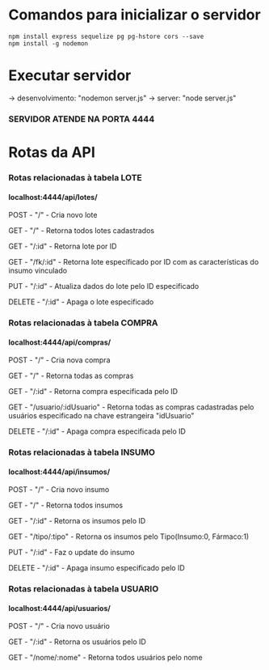 # Comandos para inicializar o servidor
    npm install express sequelize pg pg-hstore cors --save
    npm install -g nodemon

# Executar servidor 
  <a>-> desenvolvimento: "nodemon server.js"</a>
  <a>-> server: "node server.js"</a>

<h3>SERVIDOR ATENDE NA PORTA 4444<h3>

# Rotas da API
<div>
<h3>Rotas relacionadas à tabela LOTE</h3>
<h4>localhost:4444/api/lotes/</h4>
<p>POST - "/" - Cria novo lote</p>
<p>GET - "/" - Retorna todos lotes cadastrados</p>
<p>GET - "/:id" - Retorna lote por ID</p>
<p>GET - "/fk/:id" - Retorna lote específicado por ID com as características do insumo vinculado</p>
<p>PUT - "/:id" - Atualiza dados do lote pelo ID especificado</p>
<p>DELETE - "/:id" - Apaga o lote especificado</p>
</div>

<div>
<h3>Rotas relacionadas à tabela COMPRA</h3>
<h4>localhost:4444/api/compras/</h4>
<p>POST - "/" - Cria nova compra</p>
<p>GET - "/" - Retorna todas as compras</p>
<p>GET - "/:id" - Retorna compra especificada pelo ID</p>
<p>GET - "/usuario/:idUsuario" - Retorna todas as compras cadastradas pelo usuários especificado na chave estrangeira "idUsuario"</p>
<p>DELETE - "/:id" - Apaga compra especificada pelo ID</p>
</div>

<div>
<h3>Rotas relacionadas à tabela INSUMO</h3>
<h4>localhost:4444/api/insumos/</h4>
<p>POST - "/" - Cria novo insumo</p>
<p>GET - "/" - Retorna todos insumos</p>
<p>GET - "/:id" - Retorna os insumos pelo ID</p>
<p>GET - "/tipo/:tipo" - Retorna os insumos pelo Tipo(Insumo:0, Fármaco:1)</p>
<p>PUT - "/:id" - Faz o update do insumo</p>
<p>DELETE - "/:id" - Apaga insumo especificado pelo ID</p>
</div>

<div>
<h3>Rotas relacionadas à tabela USUARIO</h3>
<h4>localhost:4444/api/usuarios/</h4>
<p>POST - "/" - Cria novo usuário</p>
<p>GET - "/:id" - Retorna os usuários pelo ID</p>
<p>GET - "/nome/:nome" - Retorna todos usuários pelo nome</p>
</div>
